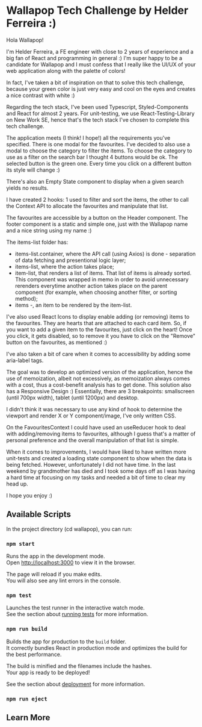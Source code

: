 # Wallapop Tech Challenge by Helder Ferreira :)

Hola Wallapop!

I'm Helder Ferreira, a FE engineer with close to 2 years of experience and a big fan of React and programming in general :)
I'm super happy to be a candidate for Wallapop and I must confess that I really like the UI/UX of your web application along with the palette of colors! 

In fact, I've taken a bit of inspiration on that to solve this tech challenge, because your green color is just very easy and cool on the eyes and creates a nice contrast with white :)

Regarding the tech stack, I've been used Typescript, Styled-Components and React for almost 2 years. For unit-testing, we use React-Testing-Library on New Work SE, hence that's the tech stack I've chosen to complete this tech challenge.

The application meets (I think! I hope!) all the requirements you've specified. There is one modal for the favourites.
I've decided to also use a modal to choose the category to filter the items.
To choose the category to use as a filter on the search bar I thought 4 buttons would be ok. The selected button is the green one. Every time you click on a different button its style will change :)

There's also an Empty State component to display when a given search yields no results.

I have created 2 hooks: 1 used to filter and sort the items, the other to call the Context API to allocate the favourites and manipulate that list.

The favourites are accessible by a button on the Header component.
The footer component is a static and simple one, just with the Wallapop name and a nice string using my name :)

The items-list folder has:
- items-list.container, where the API call (using Axios) is done - separation of data fetching and presentional logic layer;
- items-list, where the action takes place;
- item-list, that renders a list of items. That list of items is already sorted. This component was wrapped in memo in order to avoid unnecessary rerenders everytime another action takes place on the parent component (for example, when choosing another filter, or sorting method);
- items -, an item to be rendered by the item-list.

I've also used React Icons to display enable adding (or removing) items to the favourites. They are hearts that are attached to each card item. So, if you want to add a given item to the favourites, just click on the heart! Once you click, it gets disabled, so to remove it you have to click on the "Remove" button on the favourites, as mentioned :)

I've also taken a bit of care when it comes to accessibility by adding some aria-label tags.

The goal was to develop an optimized version of the application, hence the use of memoization, albeit not excessively, as memoization always comes with a cost, thus a cost-benefit analysis has to get done.
This solution also has a Responsive Design :)
Essentially, there are 3 breakpoints: smallscreen (until 700px width), tablet (until 1200px) and desktop.

I didn't think it was necessary to use any kind of hook to determine the viewport and render X or Y component/image, I've only written CSS.

On the FavouritesContext I could have used an useReducer hook to deal with adding/removing items to favourites, although I guess that's a matter of personal preference and the overall manipulation of that list is simple.

When it comes to improvements, I would have liked to have written more unit-tests and created a loading state component to show when the data is being fetched.
However, unfortunately I did not have time. In the last weekend by grandmother has died and I took some days off as I was having a hard time at focusing on my tasks and needed a bit of time to clear my head up.

I hope you enjoy :)

## Available Scripts

In the project directory (cd wallapop), you can run:

### `npm start`

Runs the app in the development mode.\
Open [http://localhost:3000](http://localhost:3000) to view it in the browser.

The page will reload if you make edits.\
You will also see any lint errors in the console.

### `npm test`

Launches the test runner in the interactive watch mode.\
See the section about [running tests](https://facebook.github.io/create-react-app/docs/running-tests) for more information.

### `npm run build`

Builds the app for production to the `build` folder.\
It correctly bundles React in production mode and optimizes the build for the best performance.

The build is minified and the filenames include the hashes.\
Your app is ready to be deployed!

See the section about [deployment](https://facebook.github.io/create-react-app/docs/deployment) for more information.

### `npm run eject`


## Learn More



